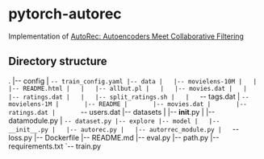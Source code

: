 # pytorch-autorec
Implementation of [AutoRec: Autoencoders Meet Collaborative Filtering](https://users.cecs.anu.edu.au/~akmenon/papers/autorec/autorec-paper.pdf)


## Directory structure
.
|-- config
|   `-- train_config.yaml
|-- data
|   |-- movielens-10M
|   |   |-- README.html
|   |   |-- allbut.pl
|   |   |-- movies.dat
|   |   |-- ratings.dat
|   |   |-- split_ratings.sh
|   |   `-- tags.dat
|   `-- movielens-1M
|       |-- README
|       |-- movies.dat
|       |-- ratings.dat
|       `-- users.dat
|-- datasets
|   |-- __init__.py
|   |-- datamodule.py
|   `-- dataset.py
|-- explore
|-- model
|   |-- __init__.py
|   |-- autorec.py
|   |-- autorrec_module.py
|   `-- loss.py
|-- Dockerfile
|-- README.md
|-- eval.py
|-- path.py
|-- requirements.txt
`-- train.py